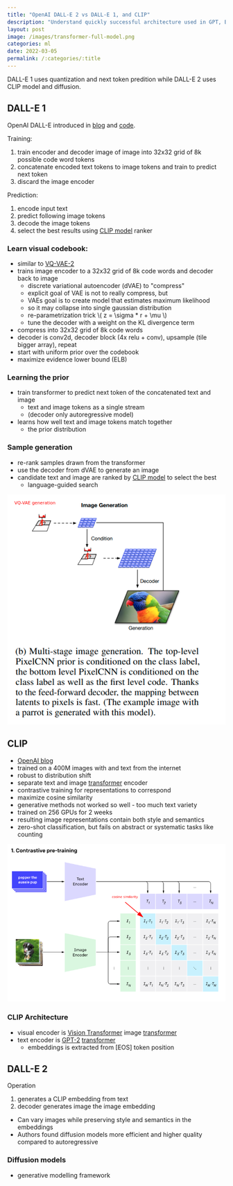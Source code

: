 ```yaml
---
title: "OpenAI DALL-E 2 vs DALL-E 1, and CLIP"
description: "Understand quickly successful architecture used in GPT, BERT, and other famous transformer models."
layout: post
image: /images/transformer-full-model.png
categories: ml
date: 2022-03-05
permalink: /:categories/:title
---
```



DALL-E 1 uses quantization and next token predition while DALL-E 2 uses CLIP model and diffusion.

## DALL-E 1

OpenAI DALL-E introduced in [blog](https://openai.com/blog/dall-e/) and [code](https://github.com/openai/DALL-E/blob/5be4b236bc3ade6943662354117a0e83752cc322/dall_e/decoder.py#L13).

Training:
1. train encoder and decoder image of image into 32x32 grid of 8k possible code word tokens
2. concatenate encoded text tokens to image tokens and train to predict next token
3. discard the image encoder

Prediction:
1. encode input text
2. predict following image tokens
3. decode the image tokens
4. select the best results using [CLIP model](#clip) ranker

	
### Learn visual codebook:
- similar to [VQ-VAE-2](https://proceedings.neurips.cc/paper/2019/file/5f8e2fa1718d1bbcadf1cd9c7a54fb8c-Paper.pdf)
- trains image encoder to a 32x32 grid of 8k code words  and decoder back to image
	- discrete variational autoencoder (dVAE) to "compress" 
	- explicit goal of VAE is not to really compress, but 
	- VAEs goal is to create model that estimates maximum likelihood
	- so it may collapse into single gaussian distribution
	- re-parametrization trick \\( z = \sigma * r + \mu \\)
	- tune the decoder with a weight on the KL divergence term
- compress into 32x32 grid of 8k code words
- decoder is conv2d, decoder block (4x relu + conv), upsample (tile bigger array), repeat
- start with uniform prior over the codebook
- maximize evidence lower bound (ELB)

### Learning the prior
- train transformer to predict next token of the concatenated text and image
  - text and image tokens as a single stream
  - (decoder only autoregressive model)
- learns how well text and image tokens match together
    - the prior distribution
	
### Sample generation
- re-rank samples drawn from the transformer
- use the decoder from dVAE to generate an image
- candidate text and image are ranked by [CLIP model](#clip) to select the best
	- language-guided search

![VQ-VAE-2 generation](/images/vq-vae-generation.png)


## CLIP
- [OpenAI blog](https://openai.com/blog/clip/)
- trained on a 400M images with and text from the internet
- robust to distribution shift
- separate text and image [transformer](/ml/transformers-self-attention-mechanism-simplified) encoder
- contrastive training for representations to correspond
- maximize cosine similarity
- generative methods not worked so well - too much text variety
- trained on 256 GPUs for 2 weeks
- resulting image representations contain both style and semantics
- zero-shot classification, but fails on abstract or systematic tasks like counting

![CLIP contrastive pretraining](/images/clip-contrastive-pretraining.png)

### CLIP Architecture
- visual encoder is [Vision Transformer](https://arxiv.org/pdf/2010.11929.pdf) image [transformer](/ml/transformers-self-attention-mechanism-simplified)
- text encoder is [GPT-2](https://cdn.openai.com/better-language-models/language_models_are_unsupervised_multitask_learners.pdf) [transformer](/ml/transformers-self-attention-mechanism-simplified)
	- embeddings is extracted from \[EOS\] token position


## DALL-E 2
Operation
1. generates a CLIP embedding from text
2. decoder generates image the image embedding

- Can vary images while preserving style and semantics in the embeddings
- Authors found diffusion models more efficient and higher quality compared to autoregressive

### Diffusion models
- generative modelling framework
